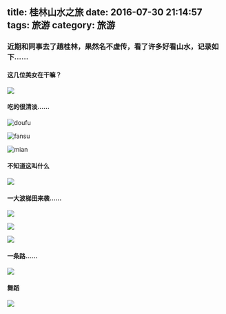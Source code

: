 title: 桂林山水之旅
date: 2016-07-30 21:14:57
tags: 旅游
category: 旅游
---

### 近期和同事去了趟桂林，果然名不虚传，看了许多好看山水，记录如下……

#### 这几位美女在干嘛？

<img src="/images/zhexieren.jpg" class="full-image" />

<!--more-->

#### 吃的很清淡……

![doufu](/images/doufu.jpg)

![fansu](/images/fansu.jpg)

![mian](/images/mian.jpg)

#### 不知道这叫什么

![](/images/yu.jpg)

#### 一大波梯田来袭……

![](/images/haotitian.jpg)

![](/images/titian3.jpg)

![](/images/titian4.jpg)

#### 一条路……

![](/images/lu.jpg)

#### 舞蹈

![](/images/wudao.jpg)